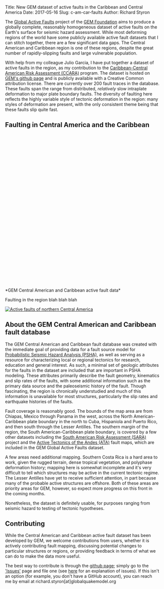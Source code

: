 Title: New GEM dataset of active faults in the Caribbean and Central America
Date: 2017-05-16
Slug: c-am-car-faults
Author: Richard Styron

The [Global Active Faults][gem-gaf] project of the [GEM Foundation][gem] aims 
to produce a globally complete, reasonably homogeneous dataset of active faults 
on the Earth's surface for seismic hazard assessment. While most deforming 
regions of the world have some publicly available active fault datasets that I 
can stitch together, there are a few significant data gaps. The Central 
American and Caribbean region is one of these regions, despite the great number 
of rapidly-slipping faults and large vulnerable population. 


With help from my colleague Julio Garcia, I have put together a dataset of
active faults in the region, as my contribution to the [Caribbean-Central 
American Risk Assessment (CCARA)][ccara] program. The dataset is hosted on 
[GEM's github page][gem-gh] and is publicly available with a Creative Common 
attribution license. There are currently over 200 fault traces in the database. 
These faults span the range from distributed, *relatively* slow intraplate 
deformation to major plate boundary faults. The diversity of faulting here 
reflects the highly variable style of tectonic deformation in the region: many 
styles of deformation are present, with the only consistent theme being that 
these faults slip quite fast.

## Faulting in Central America and the Caribbean

<script src='https://api.mapbox.com/mapbox.js/v3.1.0/mapbox.js'></script>
<link href='https://api.mapbox.com/mapbox.js/v3.1.0/mapbox.css' rel='stylesheet' />


<div id="mapid" style="width: 800px; height: 500px;"></div>
<script>

  var mymap = L.map('mapid').setView([15., -75.], 4.5);

	L.tileLayer('https://api.tiles.mapbox.com/v4/{id}/{z}/{x}/{y}.png?access_token=pk.eyJ1IjoibWFwYm94IiwiYSI6ImNpejY4NXVycTA2emYycXBndHRqcmZ3N3gifQ.rJcFIG214AriISLbB6B5aw', {
		maxZoom: 18,
		attribution: 'Map data &copy; <a href="http://openstreetmap.org">OpenStreetMap</a> contributors, ' +
			'<a href="http://creativecommons.org/licenses/by-sa/2.0/">CC-BY-SA</a>, ' +
			'Imagery © <a href="http://mapbox.com">Mapbox</a>',
		id: 'mapbox.streets'
	}).addTo(mymap);


  var faultColors = {
    "Normal": "red",
    "Sinistral-Normal": "#b936ff",
    "Normal-Sinistral": "red",
    "Reverse": "black",
    "Anticline": "grey",
    "Sinistral-Reverse": "#b936ff",
    "Blind Thrust": "black",
    "Sinistral": "#b936ff",
    "Reverse-Sinistral": "black",
    "Dextral-Reverse": "blue",
    "Dextral": "blue",
    "Dextral-Normal": "blue",
    "Thrust": "black",
    "Dextral Normal": "blue",
    "Sinistral Normal": "#b936ff",
    "Strike-Slip": "yellow",
    "Reverse strike-slip": "black",
    "Thrust strike-slip": "black",
    "Sinistral-reverse": "#b936ff",
    "Strike-slip": "yellow",
    "Strike-slip thrust": "yellow",
    "Strike-slip reverse": "yellow",
    "Dextral-reverse": "blue",
    "Syncline": "grey",
    "Strike-Slip-Normal": "yellow",
    "Normal-Dextral": "red",
    "Reverse-Dextral": "black",
    "Strike-Slip-Reverse": "yellow",
    "Strike Slip": "yellow",
    "Reverse-Strike-Slip": "black",
    "": "green"
  };

  var faults = L.mapbox.featureLayer()
    .loadURL("https://raw.githubusercontent.com/cossatot/central_am_carib_faults/master/geojson/central_am_caribbean.geojson")
    .on('ready', function() {
      faults.eachLayer(function(layer) {
        var out = [];
        for(key in layer.feature.properties){
          // get tooltip
          if (layer.feature.properties[key] != null){
            out.push(key+": "+layer.feature.properties[key]);
            }
          }
        layer.bindPopup(out.join("<br />"));
        });
      })
    .on('ready', function() {
      faults.eachLayer(function(layer) {
        if (layer.feature.properties.slip_type != null){
        //  layer.feature["marker-color"] = "blue";
        //console.log("slip type \n");
          layer.setStyle({"color": faultColors[layer.feature.properties.slip_type]});
        } else {
        // console.log("no slip type \n")
          //layer.feature["marker-color"] = "green";
          layer.setStyle({"color": "green"});
        };
      });
    })
    .addTo(mymap);


</script>
*GEM Central American and Caribbean active fault data*

Faulting in the region blah blah blah

[![Active faults of northern Central 
America](/images/2017/c_am_fault_map_lo.png)](/images/2017/c_am_fault_map.png)

## About the GEM Central American and Caribbean fault database

The GEM Central American and Caribbean fault database was created with the 
immediate goal of providing data for a fault source model for [Probabilistic 
Seismic Hazard Analysis (PSHA)][psha], as well as serving as a resource for 
characterizing local or regional tectonics for research, education and general 
interest. As such, a minimal set of geologic attributes for the faults in the 
dataset are included that are important in PSHA modeling. These attributes 
primarily describe the fault geometry, kinematics and slip rates of the faults, 
with some additional information such as the primary data source and the 
paleoseismic history of the fault. Though fascinating, the region is 
chronically understudied and much of this information is unavailable for most 
structures, particularly the slip rates and earthquake histories of the faults.

Fault coverage is reasonably good. The bounds of the map area are from Chiapas, 
Mexico through Panama in the west, across the North American-Caribbean plate 
boundary in the north to Cuba, Hispaniola and Puerto Rico, and then south 
through the Lesser Antilles. The southern margin of the region, the South 
American-Caribbean plate boundary, is covered by a few other datasets including 
the [South American Risk Assessment (SARA)][SARA] project and the [Active 
Tectonics of the Andes (ATA)][ata] fault maps, which are included in the GEM 
Global Active Faults dataset.

A few areas need additional mapping. Southern Costa Rica is a hard area to 
work, given the rugged terrain, dense tropical vegetation, and polyphase 
deformation history; mapping here is somewhat incomplete and it's very 
difficult to tell which structures may be active in the current tectonic 
regime. The Lesser Antilles have yet to receive sufficient attention, in part 
because many of the probable active structures are offshore. Both of these 
areas are priority areas for GEM, however, so expect more progress on this 
front in the coming months.

Nonetheless, the dataset is definitely usable, for purposes ranging from 
seismic hazard to testing of tectonic hypotheses.

## Contributing

While the Central American and Caribbean active fault dataset has been 
developed by GEM, we welcome contributions from users, whether it is actively 
contributing fault mapping, discussing potential changes to particular 
structures or regions, or providing feedback in terms of what we can do to make 
the data more useful.

The best way to contribute is through the [github page][gem-gh]; simply go to 
the ['Issues'][cam-issues] page and file one (see [here][gh-issues] for an 
explanation of issues). If this isn't an option (for example, you don't have a 
GitHub account), you can reach me by email at 
richard.styron[at]globalquakemodel.org



[gem]: www.globalquakemodel.org
[gem-gh]: github.com/cossatot/central_am_carib_faults
[psha]: http://www.earthquakes.bgs.ac.uk/hazard/haz_guide/psha.html
[gem-gaf]: https://www.globalquakemodel.org/what/seismic-hazard/active-faults-database/

[SARA]: https://www.globalquakemodel.org/what/regions/south-america/
[ata]: https://github.com/ActiveTectonicsAndes/ATA
[ccara]: https://www.globalquakemodel.org/what/regions/caribbean_c_america/
[gh-issues]: https://guides.github.com/features/issues/
[cam-issues]: https://github.com/cossatot/central_am_carib_faults/issues
[rs]: mailto:richard.styron@globalquakemodel.org
